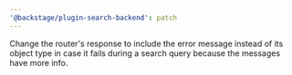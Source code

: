 ```yaml
---
'@backstage/plugin-search-backend': patch
---
```


Change the router's response to include the error message instead of its object type in case it fails during a search query because the messages have more info.

